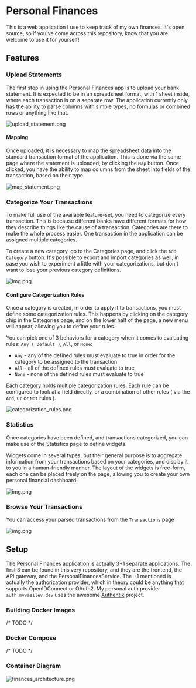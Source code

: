 # Personal Finances

This is a web application I use to keep track of my own finances. It's open source, so if you've 
come across this repository, know that you are welcome to use it for yourself!

## Features

### Upload Statements

The first step in using the Personal Finances app is to upload your bank statement.
It is expected to be in an spreadsheet format, with 1 sheet inside, where each transaction
is on a separate row. The application currently only has the ability to parse columns with
simple types, no formulas or combined rows or anything like that.

![upload_statement.png](.readme/upload_statement.png)

#### Mapping

Once uploaded, it is necessary to map the spreadsheet data into the standard transaction format
of the application. This is done via the same page where the statement is uploaded, by clicking the `Map`
button. Once clicked, you have the ability to map columns from the sheet into fields of the transaction, based on their type.

![map_statement.png](.readme/map_statement.png)

### Categorize Your Transactions

To make full use of the available feature-set, you need to categorize every transaction. This is because different banks
have different formats for how they describe things like the cause of a transaction. Categories are there to make the whole
process easier. One transaction in the application can be assigned multiple categories.

To create a new category, go to the Categories page, and click the `Add Category` button.
It's possible to export and import categories as well, in case you wish to experiment a little with your
categorizations, but don't want to lose your previous category definitions.

![img.png](.readme/create_category.png)

#### Configure Categorization Rules

Once a category is created, in order to apply it to transactions, you must define some categorization rules.
This happens by clicking on the category chip in the Categories page, and on the lower half of the page, a new
menu will appear, allowing you to define your rules.

You can pick one of 3 behaviors for a category when it comes to evaluating rules: `Any ( Default )`, `All`, or `None`:
* `Any` - any of the defined rules must evaluate to true in order for the category to be assigned to the transaction
* `All` - all of the defined rules must evaluate to true
* `None` - none of the defined rules must evaluate to true

Each category holds multiple categorization rules. Each rule can be configured to look at a field directly, or a combination
of other rules ( via the `And`, `Or` or `Not` rules ).

![categorization_rules.png](.readme/categorization_rules.png)

### Statistics

Once categories have been defined, and transactions categorized, you can make use of the Statistics page to define widgets.

Widgets come in several types, but their general purpose is to aggregate information from your transactions based on your categories,
and display it to you in a human-friendly manner. The layout of the widgets is free-form, each one can be placed freely 
on the page, allowing you to create your own personal financial dashboard.

![img.png](.readme/statistics_page.png)

### Browse Your Transactions

You can access your parsed transactions from the `Transactions` page

![img.png](.readme/transactions_page.png)

## Setup

The Personal Finances application is actually 3+1 separate applications. The first 3 can be found in this very repository,
and they are the frontend, the API gateway, and the PersonalFinancesService. The +1 mentioned is actually the authorization
provider, which in theory could be anything that supports OpenIDConnect or OAuth2. My personal auth provider `auth.mvvasilev.dev`
uses the awesome [Authentik](https://github.com/goauthentik/authentik) project.

### Building Docker Images

/* TODO */

### Docker Compose

/* TODO */

### Container Diagram
![finances_architecture.png](.readme/finances_architecture.png)